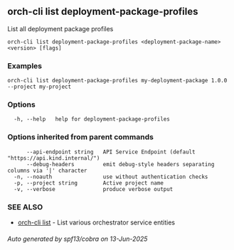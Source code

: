 ## orch-cli list deployment-package-profiles

List all deployment package profiles

```
orch-cli list deployment-package-profiles <deployment-package-name> <version> [flags]
```

### Examples

```
orch-cli list deployment-package-profiles my-deployment-package 1.0.0 --project my-project
```

### Options

```
  -h, --help   help for deployment-package-profiles
```

### Options inherited from parent commands

```
      --api-endpoint string   API Service Endpoint (default "https://api.kind.internal/")
      --debug-headers         emit debug-style headers separating columns via '|' character
  -n, --noauth                use without authentication checks
  -p, --project string        Active project name
  -v, --verbose               produce verbose output
```

### SEE ALSO

* [orch-cli list](orch-cli_list.md)	 - List various orchestrator service entities

###### Auto generated by spf13/cobra on 13-Jun-2025
